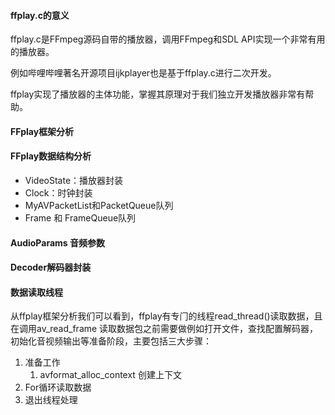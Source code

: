 #### ffplay.c的意义

ffplay.c是FFmpeg源码⾃带的播放器，调⽤FFmpeg和SDL API实现⼀个⾮常有⽤的播放器。 

例如哔哩哔哩著名开源项⽬ijkplayer也是基于ffplay.c进⾏⼆次开发。

ffplay实现了播放器的主体功能，掌握其原理对于我们独⽴开发播放器⾮常有帮助。 



#### FFplay框架分析 



#### FFplay数据结构分析

- VideoState：播放器封装
- Clock：时钟封装
- MyAVPacketList和PacketQueue队列
- Frame 和 FrameQueue队列



#### AudioParams ⾳频参数



#### Decoder解码器封装



####  数据读取线程

从ffplay框架分析我们可以看到，ffplay有专⻔的线程read_thread()读取数据，且在调⽤av_read_frame 读取数据包之前需要做例如打开⽂件，查找配置解码器，初始化⾳视频输出等准备阶段，主要包括三⼤步骤：

1. 准备⼯作
   1. avformat_alloc_context 创建上下⽂
2. For循环读取数据
3. 退出线程处理


